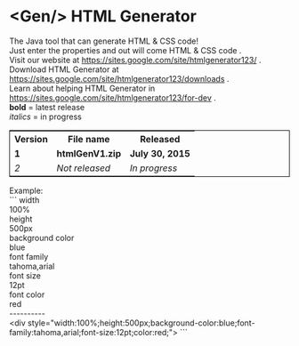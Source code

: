 # &lt;Gen/> HTML Generator
The Java tool that can generate HTML &amp; CSS code!<br>
Just enter the properties and out will come HTML & CSS code .<br>
Visit our website at https://sites.google.com/site/htmlgenerator123/ .<br>
Download HTML Generator at https://sites.google.com/site/htmlgenerator123/downloads .<br>
Learn about helping HTML Generator in https://sites.google.com/site/htmlgenerator123/for-dev .<br>
<b>bold</b> = latest release<br>
<i>italics</i> = in progress<br>
<table style="border:1px solid black;">
<tr><th>Version</th><th>File name</th><th>Released</th></tr>
<tr><td><b>1</b></td><td><b>htmlGenV1.zip</b></td><td><b>July 30, 2015</b></td></tr>
<tr><td><i>2</i></td><td><i>Not released</i></td><td><i>In progress</i></td></tr></table>
Example:<br>
```
width<br>
100%<br>
height<br>
500px<br>
background color<br>
blue<br>
font family<br>
tahoma,arial<br>
font size<br>
12pt<br>
font color<br>
red<br>
----------<br>
&lt;div style="width:100%;height:500px;background-color:blue;font-family:tahoma,arial;font-size:12pt;color:red;"></div>
```

